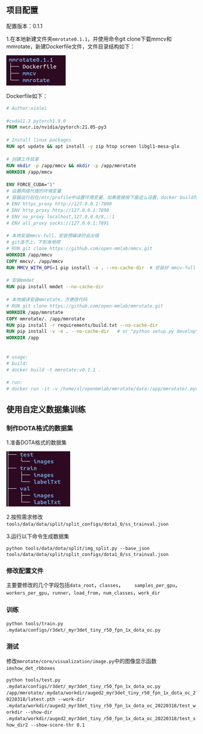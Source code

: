 ## 项目配置

配置版本：0.1.1

1.在本地新建文件夹`mmrotate0.1.1`，并使用命令git clone下载mmcv和mmrotate，新建Dockerfile文件，文件目录结构如下：

<img src="img/image-20220318104409024.png" alt="image-20220318104409024"  />

Dockerfile如下：

```dockerfile
# Author:xialei

#cuda11.3 pytorch1.9.0
FROM nvcr.io/nvidia/pytorch:21.05-py3

# Install linux packages
RUN apt update && apt install -y zip htop screen libgl1-mesa-glx

# 创建工作目录
RUN mkdir -p /app/mmcv && mkdir -p /app/mmrotate
WORKDIR /app/mmcv

ENV FORCE_CUDA="1"
# 设置网络代理的环境变量
# 容器运行后在/etc/profile中设置环境变量，如果直接按下面这么设置，docker build时会连不上网
# ENV https_proxy http://127.0.0.1:7890
# ENV http_proxy http://127.0.0.1:7890
# ENV no_proxy localhost,127.0.0.0/8,::1
# ENV all_proxy socks://127.0.0.1:7891

# 本地安装mmcv-full，安装预编译的会出错
# git连不上，下到本地吧
# RUN git clone https://github.com/open-mmlab/mmcv.git
WORKDIR /app/mmcv
COPY mmcv/. /app/mmcv
RUN MMCV_WITH_OPS=1 pip install -e . --no-cache-dir  # 安装好 mmcv-full

# 安装mmdet
RUN pip install mmdet --no-cache-dir

# 本地编译安装mmrotate，方便改代码
# RUN git clone https://github.com/open-mmlab/mmrotate.git
WORKDIR /app/mmrotate
COPY mmrotate/. /app/mmrotate
RUN pip install -r requirements/build.txt --no-cache-dir
RUN pip install -v -e . --no-cache-dir   # or "python setup.py develop"
WORKDIR /app


# usage:
# build:
# docker build -t mmrotate:v0.1.1 .

# run:
# docker run -it -v /home/xl/openmmlab/mmrotate/data:/app/mmrotate/.mydata -v /etc/localtime:/etc/localtime -v /tmp/.X11-unix:/tmp/.X11-unix -e DISPLAY=unix$DISPLAY -e GDK_SCALE -e GDK_DPI_SCALE --gpus all --name mymmrotate0.1.1 --ipc=host --network=host mmrotate:v0.1.1 bash
```

## 使用自定义数据集训练

### 制作DOTA格式的数据集

1.准备DOTA格式的数据集

![image-20220318105133286](img/image-20220318105133286.png)

2.按照需求修改`tools/data/dota/split/split_configs/dota1_0/ss_trainval.json`

3.运行以下命令生成数据集

```shell
python tools/data/dota/split/img_split.py --base_json tools/data/dota/split/split_configs/dota1_0/ss_trainval.json
```

### 修改配置文件

主要要修改的几个字段包括`data_root`，`classes`，`    samples_per_gpu`，` workers_per_gpu`，`runner`，`load_from`，`num_classes`，`work_dir`

### 训练

`python tools/train.py .mydata/configs/r3det/_myr3det_tiny_r50_fpn_1x_dota_oc.py`

### 测试

修改`mmrotate/core/visualization/image.py`中的图像显示函数`imshow_det_rbboxes`

`python tools/test.py .mydata/configs/r3det/_myr3det_tiny_r50_fpn_1x_dota_oc.py /app/mmrotate/.mydata/workdir/auged2_myr3det_tiny_r50_fpn_1x_dota_oc_20220318/latest.pth --work-dir .mydata/workdir/auged2_myr3det_tiny_r50_fpn_1x_dota_oc_20220318/test_workdir --show-dir .mydata/workdir/auged2_myr3det_tiny_r50_fpn_1x_dota_oc_20220318/test_show_dir2 --show-score-thr 0.1`
